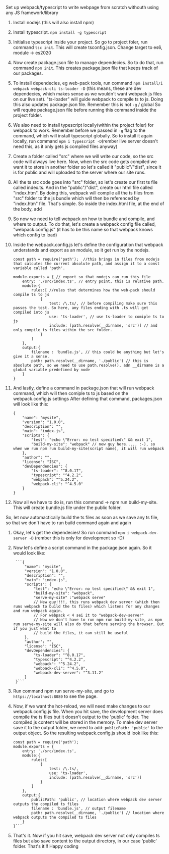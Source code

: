Set up webpack/typescript to write webpage from scratch withouth using any JS framework/library

1. Install nodejs (this will also install npm)

2. Install typescript. `npm install -g typescript`

3. Initialise typescript inside your project. So go to project foler, run command  `tsc init`. This will create tsconfig.json.
    Change target to es6, module -> es2020

4. Now create package.json file to manage dependecies. So to do that, run command `npm init`. This creates package.json file that keeps track of our packages. 

5. To install dependecies, eg web-pack tools, run command `npm install/i webpack webpack-cli ts-loader -D` (this means, these are dev dependecies, 
    which makes sense as we wouldn't want webpack js files on our live set). "ts-loader" will guide webpack to compile ts to js. Doing this also 
    updates package.json file. Remember this is not `-g` / global So will require package.json file before running this command inside the project folder.

6. We also need to install typescript locally(within the project foler) for webpack to work. Remember before we passed in `-g` flag to the command, 
    which will install typescript globally. So to install it again locally, run command `npm i typescript -D`(rember live server doesn't need this, 
    as it only gets js compiled files anyway)

7. Create a folder called "src" where we will write our code, so the src code will always live here. Now, when the src code gets compiled we want it 
    to store in another folder so let's called it "public"/"dist", since it is for public and will uploaded to the server where our site runs.

8. All the ts src code goes into "src" folder, so let's create our first ts file called index.ts. And in the "public"/"dist", create our html file called "index.htm".
    By doing this, webpack will compile all the ts files from  "src" folder to the js bundle which will then be referenced by "index.htm" file. That's simple.
    So inside the index.html file, at the end of the body, add <script src="bundle.js"></script>

9. So now we need to tell webpack on how to bundle and compile, and where to output. To do that, let's create a webpack config file called, 
    "webpack.config.js" (it has to be this name so that webpack knows which config to load)

10. Inside the webpack.config.js let's define the configuration that webpack understands and export as an module, so it get run by the nodejs. 

        const path = require('path');  //this brings in files from nodejs that calcutes the current absolute path, and assign it to a const variable called 'path'.

        module.exports = { // export so that nodejs can run this file
            entry: './src/index.ts', // entry point, this is relative path.
            module:{
                rules:[ //rules that determines how the web-pack should compile ts to js
                    {
                        test: /\.ts/, // before compiling make sure this passes the test. So here, any files ending with .ts will get compiled into js
                        use: 'ts-loader', // use ts-loader to comiple ts to js
                        include: [path.resolve(__dirname, 'src')] // and only compile ts files within the src folder.
                    }
                ]
            },
            output:{
                filename : 'bundle.js', // this could be anything but let's give it a sense.
                path: path.resolve(__dirname, './public') // this is absolute path, so we need to use path.resolve(), adn __dirname is a global variable predefined by node
            }
        }

11. And lastly, define a command in package.json that will run webpack command, which will then comiple ts to js based on the webpack.config.js settings
    After defining that command, packages.json will look like this:

        {
            "name": "mysite",
            "version": "1.0.0",
            "description": "",
            "main": "index.js",
            "scripts": {
                "test": "echo \"Error: no test specified\" && exit 1",
                "build-my-site": "webpack" // new guy here..... :-), so when we run npm run build-my-site(script name), it will run webpack 
            },
            "author": "",
            "license": "ISC",
            "devDependencies": {
                "ts-loader": "^8.0.17",
                "typescript": "^4.2.2",
                "webpack": "^5.24.2",
                "webpack-cli": "^4.5.0"
            }
        }

12. Now all we have to do is, run this command -> npm run build-my-site. This will create bundle.js file under the public folder. 

So, let now automactically build the ts files as soon as we save any ts file, so that we don't have to run build command again and again

1. Okay, let's get the dependecies! So run command `npm i webpack-dev-server -D` (rember this is only for development so -D)

2. Now let's define a script command in the package.json again. So it would look like:

        ```{
            "name": "mysite",
            "version": "1.0.0",
            "description": "",
            "main": "index.js",
            "scripts": {
                "test": "echo \"Error: no test specified\" && exit 1",
                "build-my-site": "webpack",
                "serve-my-site" :"webpack serve"
                // New guy!!!!, this runs webpack dev server (which then runs webpack to build the ts files) which listens for any changes and run webpack again.
                // For webpack < 4 sei it to "webpack-dev-server" 
                // Now we don't have to run npm run build-my-site, as npm run serve-my-site will also do that before serving the browser. But if you just want to 
                // build the files, it can still be useful
            },
            "author": "",
            "license": "ISC",
            "devDependencies": {
                "ts-loader": "^8.0.17",
                "typescript": "^4.2.2",
                "webpack": "^5.24.2",
                "webpack-cli": "^4.5.0",
                "webpack-dev-server": "^3.11.2"
            }
        }```

3. Run command npm run serve-my-site, and go to `https://localhost:8080` to see the page.

4. Now, if we want the hot-reload, we will need make changes to our webpack.config.js file. When you hit save, 
    the development server does compile the ts files but it doesn't output to the 'public' folder. The compiled js 
    content will be stored in the memory. To make dev server save it to the output folder, 
    we need to add: `publicPath: 'public'` to the output object. So the resulting webpack.config.js should look like this:
    
    ````
    const path = require('path'); 
    module.exports = {
        entry: './src/index.ts',
        module:{
            rules:[
                {
                    test: /\.ts/,
                    use: 'ts-loader',
                    include: [path.resolve(__dirname, 'src')]
                }
            ]
        },
        output:{
            publicPath: 'public', // location where webpack dev server outputs the compiled ts files
            filename : 'bundle.js', // output filename
            path: path.resolve(__dirname, './public') // location where webpack outputs the compiled ts files
        }
    }```
5. That's it. Now if you hit save, webpack dev server not only compiles ts files but also save content to  the output directory, in our case 'public' folder. 
That's it!!! Happy coding
